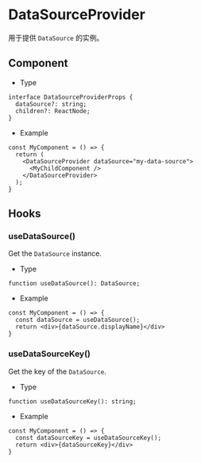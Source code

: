 # DataSourceProvider

用于提供 `DataSource` 的实例。

## Component

- Type

```tsx | pure
interface DataSourceProviderProps {
  dataSource?: string;
  children?: ReactNode;
}
```

- Example

```tsx | pure
const MyComponent = () => {
  return (
    <DataSourceProvider dataSource="my-data-source">
      <MyChildComponent />
    </DataSourceProvider>
  );
}
```

## Hooks

### useDataSource()

Get the `DataSource` instance.

- Type

```tsx | pure
function useDataSource(): DataSource;
```

- Example

```tsx | pure
const MyComponent = () => {
  const dataSource = useDataSource();
  return <div>{dataSource.displayName}</div>
}
```

### useDataSourceKey()

Get the key of the `DataSource`.

- Type

```tsx | pure
function useDataSourceKey(): string;
```

- Example

```tsx | pure
const MyComponent = () => {
  const dataSourceKey = useDataSourceKey();
  return <div>{dataSourceKey}</div>
}
```
